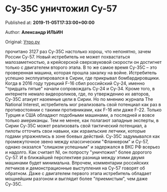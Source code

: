 
# Су-35С уничтожил Су-57

Published at: **2019-11-05T17:33:00+00:00**

Author: **Александр ИЛЬИН**

Original: [Утро.ру](https://utro.ru/army/2019/11/05/1423380.shtml)

прочитано 3127 раз
Су-35С настолько хорош, что непонятно, зачем России Су-57. Новый истребитель не может похвастаться малозаметностью, а крейсерской сверхзвуковой скорости он достигнет только с двигателем второго этапа.
В то же самое время Су-35С – это проверенная машина, которая прошла закалку на войне. Истребитель успешно эксплуатировался в Сирии, где прикрывал бомбардировщики. Когда в 2016 году турецкий F-16 сбил российский Су-24, именно "тридцать пятые" начали сопровождать Су-24 и Су-34. Кроме того, в интернете немало видеороликов, где, по утверждению их авторов, Су-35С атакует наземные цели в Сирии.
Но по мнению журнала The National Interest, истребитель мог реализовать свой потенциал как раз в противостоянии с такими противниками, как F-16 или даже F-22. Только Турция и США обладают подобными машинами, а последней и вовсе только американцы.
Тем не менее, как полагают западные эксперты, в Сирии Су-35С может реализовать свой тактический потенциал, а пилоты отточить свои навыки, как израильские летчики, которые годами упражнялись в зоне боевых действий.
Су-35С задумывался как промежуточное звено между классическим "Фланкером" и Су-57, однако оказался "слишком успешным" и задержался в ВКС РФ всерьез и надолго.
Как считает NI, он попросту "уничтожил" более дорогого Су-57. И в ближайшей перспективе разница между этими двумя машинами будет минимальна. Впрочем, комментарии российских летчиков и демонстрационные выступления на Су-57 говорят об обратном. Даже с двигателем первого этапа истребитель обладает мощнейшим разгоном и выглядит более "приемистым", чем даже Су-35С.
